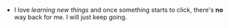 * I love _learning  new things_ and once something starts to click, there's __no__ way back for me. I will just keep going. 
